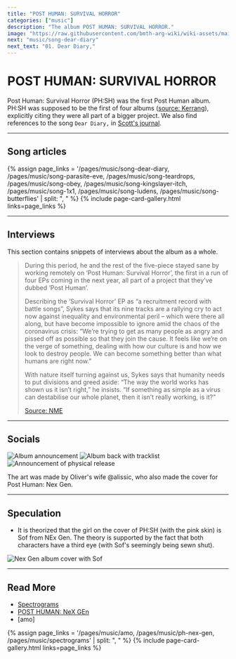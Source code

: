 ```yaml
---
title: "POST HUMAN: SURVIVAL HORROR"
categories: ["music"]
description: "The album POST HUMAN: SURVIVAL HORROR."
image: "https://raw.githubusercontent.com/bmth-arg-wiki/wiki-assets/main/music/ph1/album_cover_300.jpg"
next: "music/song-dear-diary"
next_text: "01. Dear Diary,"
---
```

# POST HUMAN: SURVIVAL HORROR

Post Human: Survival Horror (PH:SH) was the first Post Human album. PH:SH was supposed to be the first of four albums 
([source: Kerrang](https://www.kerrang.com/oli-sykes-on-bring-me-the-horizons-post-human-ep-series-theres-gonna-be-a-record-for-everyone)), 
explicitly citing they were all part of a bigger project. We also find references to the song `Dear Diary,` in 
[Scott's journal](../for-sof/scott_personal_journal).

***

## Song articles

{% assign page_links = '/pages/music/song-dear-diary, /pages/music/song-parasite-eve, /pages/music/song-teardrops, /pages/music/song-obey, /pages/music/song-kingslayer-itch, /pages/music/song-1x1, /pages/music/song-ludens, /pages/music/song-butterflies'  | split: ", " %}
{% include page-card-gallery.html links=page_links %}

***

## Interviews

This section contains snippets of interviews about the album as a whole.

> During this period, he and the rest of the five-piece stayed sane by working remotely on
 ‘Post Human: Survival Horror’, the first in a run of four EPs coming in the next year, 
 all part of a project that they’ve dubbed ‘Post Human’.
> 
> Describing the ‘Survival Horror’ EP as “a recruitment record with battle songs”, Sykes 
says that its nine tracks are a rallying cry to act now against inequality and 
environmental peril – which were there all along, but have become impossible to ignore 
amid the chaos of the coronavirus crisis: “We’re trying to get as many people as angry 
and pissed off as possible so that they join the cause. It feels like we’re on the verge 
of something, dealing with how our culture is and how we look to destroy people. We can 
become something better than what humans are right now.”
> 
> With nature itself turning against us, Sykes says that humanity needs to put divisions 
and greed aside: “The way the world works has shown us it isn’t right,” he insists. 
“If something as simple as a virus can destabilise our whole planet, then it isn’t 
really working, is it?”
>
> [Source: NME](https://www.nme.com/big-reads/bring-me-the-horizon-cover-interview-2020-post-human-survival-horror-2804768)

***

## Socials

![Album announcement](https://raw.githubusercontent.com/bmth-arg-wiki/wiki-assets/main/music/ph1/ph1_front_cover_insta.jpg)
![Album back with tracklist](https://raw.githubusercontent.com/bmth-arg-wiki/wiki-assets/main/music/ph1/ph1_back_cover_insta.jpg)
![Announcement of physical release](https://raw.githubusercontent.com/bmth-arg-wiki/wiki-assets/main/music/ph1/oliver_vinyl_insta.jpg)

The art was made by Oliver's wife @alissic, who also made the cover for Post Human: 
Nex Gen.

***

## Speculation

- It is theorized that the girl on the cover of PH:SH (with the pink skin) is Sof 
from NEx Gen. The theory is supported by the fact that both characters have a third eye 
(with Sof's seemingly being sewn shut).

![Nex Gen album cover with Sof](https://raw.githubusercontent.com/bmth-arg-wiki/wiki-assets/main/music/ph2/album_cover.png)

***

## Read More

- [Spectrograms](spectrograms)
- [POST HUMAN: NeX GEn](ph-nex-gen)
- [amo]

{% assign page_links = '/pages/music/amo, /pages/music/ph-nex-gen, /pages/music/spectrograms' | split: ", " %}
{% include page-card-gallery.html links=page_links %}